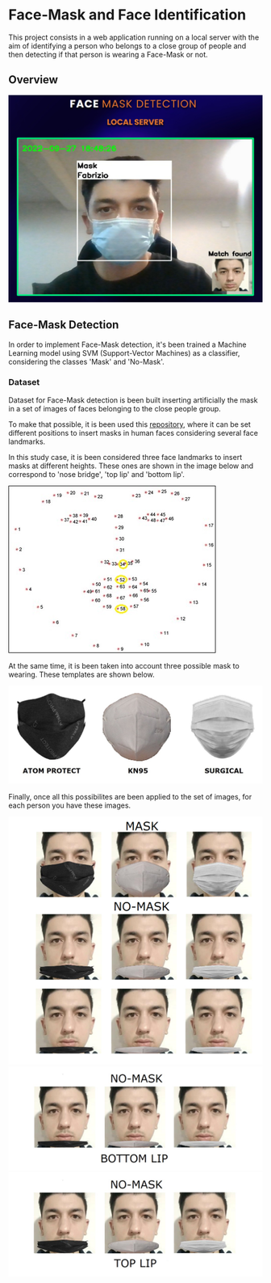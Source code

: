 
# Face-Mask and Face Identification

This project consists in a web application running on a local server with the aim of identifying a person who belongs to a close group of people and then detecting if that person is wearing a Face-Mask or not.

## Overview
![overview](static/assets/styles/overview.jpg?raw=true)

## Face-Mask Detection

In order to implement Face-Mask detection, it's been trained a Machine Learning model using SVM (Support-Vector Machines) as a classifier, considering the classes 'Mask' and 'No-Mask'.

### Dataset

Dataset for Face-Mask detection is been built inserting artificially the mask in a set of images of faces belonging to the close people group.

To make that possible, it is been used this [repository](https://github.com/Prodesire/face-mask), where it can be set different positions to insert masks in human faces considering several face landmarks.

In this study case, it is been considered three face landmarks to insert masks at different heights. These ones are shown in the image below and correspond to 'nose bridge', 'top lip' and 'bottom lip'.

![landmarks](static/assets/styles/landmarks.jpg?raw=true)

At the same time, it is been taken into account three possible mask to wearing. These templates are shown below.

![masks](static/assets/styles/masks.jpg?raw=true)

Finally, once all this possibilites are been applied to the set of images, for each person you have these images.

![face_mask](static/assets/styles/face_mask.jpg?raw=true)
![bottom_lip](static/assets/styles/bottom_lip.jpg?raw=true)
![top_lip](static/assets/styles/top_lip.jpg?raw=true)
